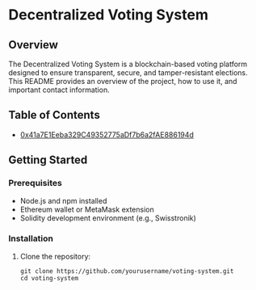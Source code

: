 # Decentralized Voting System

## Overview

The Decentralized Voting System is a blockchain-based voting platform designed to ensure transparent, secure, and tamper-resistant elections. This README provides an overview of the project, how to use it, and important contact information.

## Table of Contents


- [0x41a7E1Eeba329C49352775aDf7b6a2fAE886194d](#contract-address)


## Getting Started

### Prerequisites

- Node.js and npm installed
- Ethereum wallet or MetaMask extension
- Solidity development environment (e.g., Swisstronik)

### Installation

1. Clone the repository:

   ```shell
   git clone https://github.com/yourusername/voting-system.git
   cd voting-system
